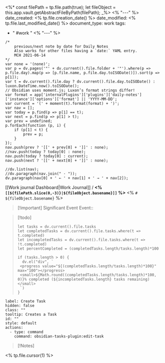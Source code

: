 <%*
	const filePath = tp.file.path(true);
	let fileObject = this.app.vault.getAbstractFileByPath(filePath);
_%>
<% "---" %>
date_created: <% tp.file.creation_date() %>
date_modified: <% tp.file.last_modified_date() %>
document_type: work
tags: 
- " #work  " 
<% "---" %>
```dataviewjs
/*
    previous/next note by date for Daily Notes
    Also works for other files having a `date:` YAML entry.
    MCH 2021-06-14
*/
var none = '(none)';
var p = dv.pages('"' + dv.current().file.folder + '"').where(p => p.file.day).map(p => [p.file.name, p.file.day.toISODate()]).sort(p => p[1]);
var t = dv.current().file.day ? dv.current().file.day.toISODate() : luxon.DateTime.now().toISODate();
// Obsidian uses moment.js; Luxon’s format strings differ!
var format = app['internalPlugins']['plugins']['daily-notes']['instance']['options']['format'] || 'YYYY-MM-DD';
var current = '(' + moment(t).format(format) + ')';
var nav = [];
var today = p.find(p => p[1] == t);
var next = p.find(p => p[1] > t);
var prev = undefined;
p.forEach(function (p, i) {
    if (p[1] < t) {
        prev = p;
    }
});
nav.push(prev ? '[[' + prev[0] + ']]' : none);
//nav.push(today ? today[0] : none);
nav.push(today ? today[0] : current);
nav.push(next ? '[[' + next[0] + ']]' : none);

//dv.list(nav);
//dv.paragraph(nav.join(" · "));
dv.paragraph(nav[0] + ' ← ' + nav[1] + ' → ' + nav[2]);
```

[[Work journal Dashboard|Work Journal]] / **<% `[[${filePath.slice(0,-3)}|${fileObject.basename}]]` %>**
<% `# ${fileObject.basename}` %>

> [!important] Significant Event
> Event:: 

> [!todo]
> ```dataviewjs
> let tasks = dv.current().file.tasks
> let completedTasks = dv.current().file.tasks.where(t => t.completed)
> let incompletedTasks = dv.current().file.tasks.where(t => !t.completed)
> let percentCompleted = (completedTasks.length/tasks.length)*100
> 
> if (tasks.length > 0) {
>   dv.el("div", `
>  <progress value="${(completedTasks.length/tasks.length)*100}" max="100"></progress>
>  <small>${Math.round((completedTasks.length/tasks.length)*100, 0)}% completed (${incompletedTasks.length} tasks remaining)</small>
>  `)
> }
> ```

```meta-bind-button
label: Create Task
hidden: false
class: ""
tooltip: Creates a Task
id: ""
style: default
actions:
  - type: command
    command: obsidian-tasks-plugin:edit-task

```

>[!Notes] 

<% tp.file.cursor(1) %>

